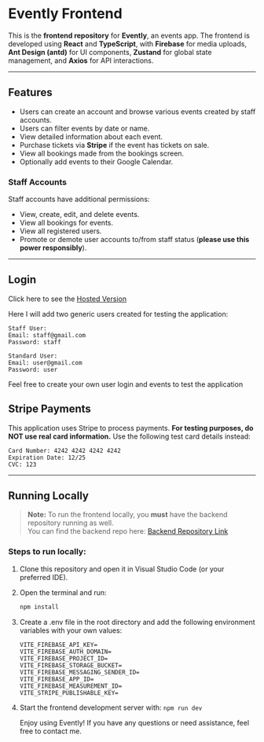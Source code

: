 
# Evently Frontend

This is the **frontend repository** for **Evently**, an events app. The frontend is developed using **React** and **TypeScript**, with **Firebase** for media uploads, **Ant Design (antd)** for UI components, **Zustand** for global state management, and **Axios** for API interactions.

---

## Features

- Users can create an account and browse various events created by staff accounts.
- Users can filter events by date or name.
- View detailed information about each event.
- Purchase tickets via **Stripe** if the event has tickets on sale.
- View all bookings made from the bookings screen.
- Optionally add events to their Google Calendar.

### Staff Accounts

Staff accounts have additional permissions:

- View, create, edit, and delete events.
- View all bookings for events.
- View all registered users.
- Promote or demote user accounts to/from staff status (**please use this power responsibly**).

---
## Login 
   Click here to see the [Hosted Version]((https://evently-client-9k5yhnjyt-roseiaas-projects.vercel.app/login))
   
   Here I will add two generic users created for testing the application:
   ```
   Staff User:
   Email: staff@gmail.com
   Password: staff
   ```
   ```
   Standard User:
   Email: user@gmail.com
   Password: user
   ```
   Feel free to create your own user login and events to test the application

## Stripe Payments

This application uses Stripe to process payments. **For testing purposes, do NOT use real card information.** Use the following test card details instead:
```
Card Number: 4242 4242 4242 4242
Expiration Date: 12/25
CVC: 123
```

---

## Running Locally

> **Note:** To run the frontend locally, you **must** have the backend repository running as well.  
> You can find the backend repo here: [Backend Repository Link](https://github.com/roseiaa/Evently-Server/tree/main?tab=readme-ov-file)

### Steps to run locally:

1. Clone this repository and open it in Visual Studio Code (or your preferred IDE).
2. Open the terminal and run:

   ```bash
   npm install
   ```
3. Create a .env file in the root directory and add the following environment variables with your own values:

   ```
   VITE_FIREBASE_API_KEY=
   VITE_FIREBASE_AUTH_DOMAIN=
   VITE_FIREBASE_PROJECT_ID=
   VITE_FIREBASE_STORAGE_BUCKET=
   VITE_FIREBASE_MESSAGING_SENDER_ID=
   VITE_FIREBASE_APP_ID=
   VITE_FIREBASE_MEASUREMENT_ID=
   VITE_STRIPE_PUBLISHABLE_KEY=
    ```
  4. Start the frontend development server with:
    ``` npm run dev ```

     Enjoy using Evently! If you have any questions or need assistance, feel free to contact me.
